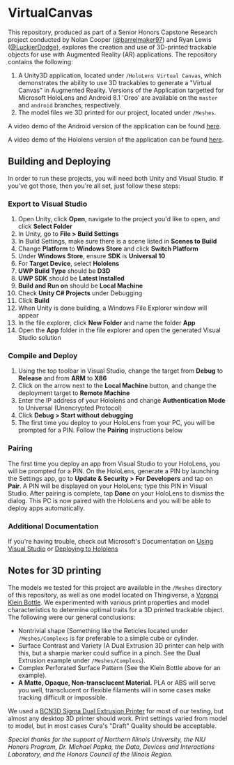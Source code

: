 # VirtualCanvas

This repository, produced as part of a Senior Honors Capstone Research project conducted by Nolan Cooper ([@barrelmaker97](https://www.github.com/barrelmaker97)) and Ryan Lewis ([@LuckierDodge](https://www.github.com/LuckierDodge)), explores the creation and use of 3D-printed trackable objects for use with Augmented Reality (AR) applications. The repository contains the following:

1. A Unity3D application, located under `/HoloLens Virtual Canvas`, which demonstrates the ability to use 3D trackables to generate a "Virtual Canvas" in Augmented Reality. Versions of the Application targetted for Microsoft HoloLens and Android 8.1 'Oreo' are available on the `master` and `android` branches, respectively.
1. The model files we 3D printed for our project, located under `/Meshes`.

A video demo of the Android version of the application can be found [here](https://youtu.be/Y6zBJy-AGNw).

A video demo of the Hololens version of the application can be found [here](https://youtu.be/V_sKUVeodA8).

## Building and Deploying
In order to run these projects, you will need both Unity and Visual Studio. If you've got those, then you're all set, just follow these steps:

### Export to Visual Studio
1. Open Unity, click **Open**, navigate to the project you'd like to open, and click **Select Folder**
2. In Unity, go to **File > Build Settings**
3. In Build Settings, make sure there is a scene listed in **Scenes to Build**
4. Change **Platform** to **Windows Store** and click **Switch Platform**
5. Under **Windows Store**, ensure **SDK** is **Universal 10**
6. For **Target Device**, select **Hololens**
7. **UWP Build Type** should be **D3D**
8. **UWP SDK** should be **Latest Installed**
9. **Build and Run on** should be **Local Machine**
10. Check **Unity C# Projects** under Debugging
11. Click **Build**
12. When Unity is done building, a Windows File Explorer window will appear
13. In the file explorer, click **New Folder** and name the folder **App**
14. Open the **App** folder in the file explorer and open the generated Visual Studio solution

### Compile and Deploy
1. Using the top toolbar in Visual Studio, change the target from **Debug** to **Release** and from **ARM** to **X86**
2. Click on the arrow next to the **Local Machine** button, and change the deployment target to **Remote Machine**
3. Enter the IP address of your Hololens and change **Authentication Mode** to Universal (Unencrypted Protocol)
4. Click **Debug > Start without debugging**
5. The first time you deploy to your HoloLens from your PC, you will be prompted for a PIN. Follow the **Pairing** instructions below

### Pairing
The first time you deploy an app from Visual Studio to your HoloLens, you will be prompted for a PIN. On the HoloLens, generate a PIN by launching the Settings app, go to **Update & Security > For Developers** and tap on **Pair**. A PIN will be displayed on your HoloLens; type this PIN in Visual Studio. After pairing is complete, tap **Done** on your HoloLens to dismiss the dialog. This PC is now paired with the HoloLens and you will be able to deploy apps automatically.

### Additional Documentation
If you're having trouble, check out Microsoft's Documentation on [Using Visual Studio](https://developer.microsoft.com/en-us/windows/mixed-reality/using_visual_studio) or [Deploying to Hololens](https://developer.microsoft.com/en-us/windows/mixed-reality/holograms_100#chapter_6_-_build_and_deploy_to_device_from_visual_studio)

## Notes for 3D printing
The models we tested for this project are available in the `/Meshes` directory of this repository, as well as one model located on Thingiverse, a [Voronoi Klein Bottle](https://www.thingiverse.com/thing:145694). We experimented with various print properties and model characteristics to determine optimal traits for a 3D printed trackable object. The following were our general conclusions:

* Nontrivial shape (Something like the Reticles located under `/Meshes/Complexs` is far preferable to a simple cube or cylinder.
* Surface Contrast and Variety (A Dual Extrusion 3D printer can help with this, but a sharpie marker could suffice in a pinch. See the Dual Extrusion example under `/Meshes/Complexs`).
* Complex Perforated Surface Pattern (See the Klein Bottle above for an example).
* **A Matte, Opaque, Non-transclucent Material.** PLA or ABS will serve you well, transclucent or flexible filaments will in some cases make tracking difficult or impossible.

We used a [BCN3D Sigma Dual Extrusion Printer](https://www.bcn3dtechnologies.com/en/3d-printer/bcn3d-sigma/) for most of our testing, but almost any desktop 3D printer should work. Print settings varied from model to model, but in most cases Cura's "Draft" Quality should be acceptable.


*Special thanks for the support of Northern Illinois University, the NIU Honors Program, Dr. Michael Papka, the Data, Devices and Interactions Laboratory, and the Honors Council of the Illinois Region.*
